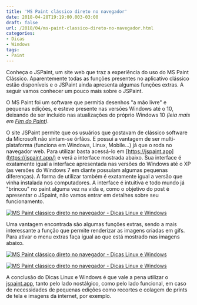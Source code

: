 ```yaml
---
title: 'MS Paint clássico direto no navegador'
date: 2018-04-28T19:19:00.003-03:00
draft: false
url: /2018/04/ms-paint-classico-direto-no-navegador.html
categories:
- Dicas
- Windows
tags: 
- Paint
---
```


Conheça o JSPaint, um site web que traz a experiência do uso do MS Paint Clássico. Aparentemente todas as funções presentes no aplicativo clássico estão disponíveis e o JSPaint ainda apresenta algumas funções extras. A seguir vamos conhecer um pouco mais sobre o JSPaint. 


<!--more-->

 
[](https://draft.blogger.com/null)O MS Paint foi um software que permitia desenhos "a mão livre" e pequenas edições, e esteve presente nas versões Windows até o 10, deixando de ser incluído nas atualizações do próprio Windows 10 _(leia mais em [Fim do Paint](https://info.wsouza.com.br/2017/07/fim-do-paint.html))._  
  

O site JSPaint permite que os usuários que gostavam de clássico software da Microsoft não sintam-se órfãos. E possui a vantagem de ser multi-plataforma (funciona em Windows, Linux, Mobile...) já que o roda no navegador web. Para utilizar basta acessá-lo em [https://jspaint.app](https://jspaint.app/) e verá a interface mostrada abaixo. Sua interface é exatamente igual a interface apresentada nas versões do Windows até o XP (as versões do Windows 7 em diante possuíam algumas pequenas diferenças). A forma de utilizar também é exatamente igual a versão que vinha instalada nos computadores. A interface é intuitiva e todo mundo já "brincou" no paint alguma vez na vida e, como o objetivo do post é apresentar o JSpaint, não vamos entrar em detalhes sobre seu funcionamento.

  

[![MS Paint clássico direto no navegador - Dicas Linux e Windows](https://3.bp.blogspot.com/-PqXxQf92oAw/Wp621StGACI/AAAAAAAAAH8/AkUQGSqZcOgQvYBPQD6I8d6M12t1oIn9QCLcBGAs/s640/JSPaint01.png "MS Paint clássico direto no navegador - Dicas Linux e Windows")](https://3.bp.blogspot.com/-PqXxQf92oAw/Wp621StGACI/AAAAAAAAAH8/AkUQGSqZcOgQvYBPQD6I8d6M12t1oIn9QCLcBGAs/s1600/JSPaint01.png)

  

Uma vantagem encontrada são algumas funções extras, sendo a mais interessante a função que permite renderizar as imagens criadas em gifs. Para ativar o menu extras faça igual ao que está mostrado nas imagens abaixo.

  

[![MS Paint clássico direto no navegador - Dicas Linux e Windows](https://2.bp.blogspot.com/-IESRp8AKgi8/Wp621WL_OVI/AAAAAAAAAH0/0W0FJsG5D3MLngUCTEWJ6LHEOUkHM_KDQCLcBGAs/s640/JSPaint02.png "MS Paint clássico direto no navegador - Dicas Linux e Windows")](https://2.bp.blogspot.com/-IESRp8AKgi8/Wp621WL_OVI/AAAAAAAAAH0/0W0FJsG5D3MLngUCTEWJ6LHEOUkHM_KDQCLcBGAs/s1600/JSPaint02.png)

[![MS Paint clássico direto no navegador - Dicas Linux e Windows](https://1.bp.blogspot.com/-ORzwDBiLR_o/Wp621UbwQJI/AAAAAAAAAH4/KhhBBRsIvkMoMM2SfwGufmY9H25Grj6SgCLcBGAs/s640/JSPaint03.png "MS Paint clássico direto no navegador - Dicas Linux e Windows")](https://1.bp.blogspot.com/-ORzwDBiLR_o/Wp621UbwQJI/AAAAAAAAAH4/KhhBBRsIvkMoMM2SfwGufmY9H25Grj6SgCLcBGAs/s1600/JSPaint03.png)

  

A conclusão do Dicas Linux e Windows é que vale a pena utilizar o [jspaint.app](https://jspaint.app/), tanto pelo lado nostálgico, como pelo lado funcional, em caso de necessidades de pequenas edições como recortes e colagem de prints de tela e imagens da internet, por exemplo.
